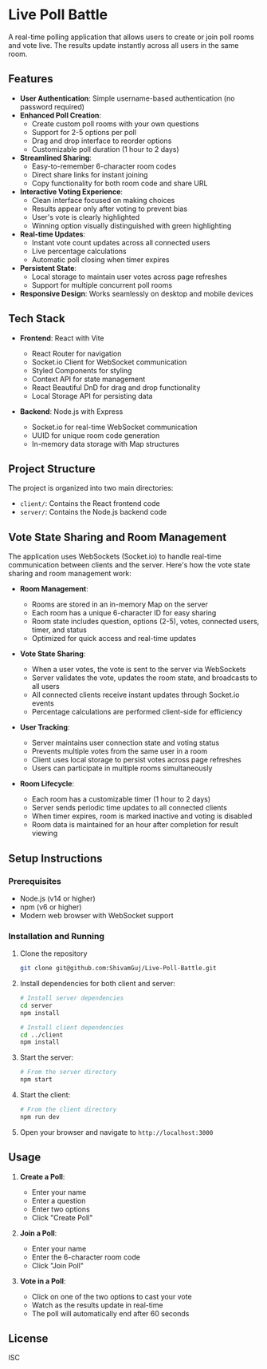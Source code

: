 # Live Poll Battle

A real-time polling application that allows users to create or join poll rooms and vote live. The results update instantly across all users in the same room.

## Features

- **User Authentication**: Simple username-based authentication (no password required)
- **Enhanced Poll Creation**:
  - Create custom poll rooms with your own questions
  - Support for 2-5 options per poll
  - Drag and drop interface to reorder options
  - Customizable poll duration (1 hour to 2 days)
- **Streamlined Sharing**:
  - Easy-to-remember 6-character room codes
  - Direct share links for instant joining
  - Copy functionality for both room code and share URL
- **Interactive Voting Experience**:
  - Clean interface focused on making choices
  - Results appear only after voting to prevent bias
  - User's vote is clearly highlighted
  - Winning option visually distinguished with green highlighting
- **Real-time Updates**:
  - Instant vote count updates across all connected users
  - Live percentage calculations
  - Automatic poll closing when timer expires
- **Persistent State**:
  - Local storage to maintain user votes across page refreshes
  - Support for multiple concurrent poll rooms
- **Responsive Design**: Works seamlessly on desktop and mobile devices

## Tech Stack

- **Frontend**: React with Vite
  - React Router for navigation
  - Socket.io Client for WebSocket communication
  - Styled Components for styling
  - Context API for state management
  - React Beautiful DnD for drag and drop functionality
  - Local Storage API for persisting data

- **Backend**: Node.js with Express
  - Socket.io for real-time WebSocket communication
  - UUID for unique room code generation
  - In-memory data storage with Map structures

## Project Structure

The project is organized into two main directories:

- `client/`: Contains the React frontend code
- `server/`: Contains the Node.js backend code

## Vote State Sharing and Room Management

The application uses WebSockets (Socket.io) to handle real-time communication between clients and the server. Here's how the vote state sharing and room management work:

- **Room Management**: 
  - Rooms are stored in an in-memory Map on the server
  - Each room has a unique 6-character ID for easy sharing
  - Room state includes question, options (2-5), votes, connected users, timer, and status
  - Optimized for quick access and real-time updates

- **Vote State Sharing**: 
  - When a user votes, the vote is sent to the server via WebSockets
  - Server validates the vote, updates the room state, and broadcasts to all users
  - All connected clients receive instant updates through Socket.io events
  - Percentage calculations are performed client-side for efficiency

- **User Tracking**: 
  - Server maintains user connection state and voting status
  - Prevents multiple votes from the same user in a room
  - Client uses local storage to persist votes across page refreshes
  - Users can participate in multiple rooms simultaneously

- **Room Lifecycle**: 
  - Each room has a customizable timer (1 hour to 2 days)
  - Server sends periodic time updates to all connected clients
  - When timer expires, room is marked inactive and voting is disabled
  - Room data is maintained for an hour after completion for result viewing

## Setup Instructions

### Prerequisites

- Node.js (v14 or higher)
- npm (v6 or higher)
- Modern web browser with WebSocket support

### Installation and Running

1. Clone the repository
    ```bash
    git clone git@github.com:ShivamGuj/Live-Poll-Battle.git
    ```
2. Install dependencies for both client and server:

   ```bash
   # Install server dependencies
   cd server
   npm install

   # Install client dependencies
   cd ../client
   npm install
   ```

3. Start the server:

   ```bash
   # From the server directory
   npm start
   ```

4. Start the client:

   ```bash
   # From the client directory
   npm run dev
   ```

5. Open your browser and navigate to `http://localhost:3000`

## Usage

1. **Create a Poll**:
   - Enter your name
   - Enter a question
   - Enter two options
   - Click "Create Poll"

2. **Join a Poll**:
   - Enter your name
   - Enter the 6-character room code
   - Click "Join Poll"

3. **Vote in a Poll**:
   - Click on one of the two options to cast your vote
   - Watch as the results update in real-time
   - The poll will automatically end after 60 seconds

## License

ISC
